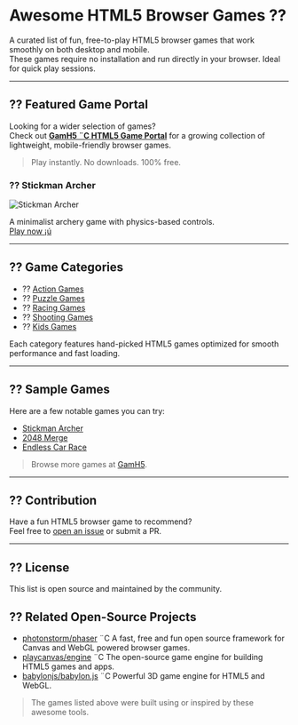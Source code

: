 # Awesome HTML5 Browser Games ??

A curated list of fun, free-to-play HTML5 browser games that work smoothly on both desktop and mobile.  
These games require no installation and run directly in your browser. Ideal for quick play sessions.

---

## ?? Featured Game Portal

Looking for a wider selection of games?  
Check out **[GamH5 ¨C HTML5 Game Portal](https://gamh5.com)** for a growing collection of lightweight, mobile-friendly browser games.

> Play instantly. No downloads. 100% free.


### ?? Stickman Archer

![Stickman Archer](https://gamh5.com/games/epic-tower-defense-strategy-game/thumb_2.jpg)

A minimalist archery game with physics-based controls.  
[Play now ¡ú]([[https://gamh5.com/game/epic-tower-defense-strategy-game)

---

## ?? Game Categories

- ?? [Action Games](https://gamh5.com/category/action/)
- ?? [Puzzle Games](https://gamh5.com/category/puzzle/)
- ?? [Racing Games](https://gamh5.com/category/racing/)
- ?? [Shooting Games](https://gamh5.com/category/shooter/)
- ?? [Kids Games](https://gamh5.com/category/kids/)

Each category features hand-picked HTML5 games optimized for smooth performance and fast loading.

---

## ?? Sample Games

Here are a few notable games you can try:

- [Stickman Archer](https://gamh5.com/game/stickman-archer/)
- [2048 Merge](https://gamh5.com/game/2048-merge/)
- [Endless Car Race](https://gamh5.com/game/endless-car-race/)

> Browse more games at [GamH5](https://gamh5.com).

---

## ?? Contribution

Have a fun HTML5 browser game to recommend?  
Feel free to [open an issue](https://github.com/yourusername/awesome-html5-games/issues) or submit a PR.

---

## ?? License

This list is open source and maintained by the community.

## ?? Related Open-Source Projects

- [photonstorm/phaser](https://github.com/photonstorm/phaser) ¨C A fast, free and fun open source framework for Canvas and WebGL powered browser games.
- [playcanvas/engine](https://github.com/playcanvas/engine) ¨C The open-source game engine for building HTML5 games and apps.
- [babylonjs/babylon.js](https://github.com/BabylonJS/Babylon.js) ¨C Powerful 3D game engine for HTML5 and WebGL.

> The games listed above were built using or inspired by these awesome tools.
